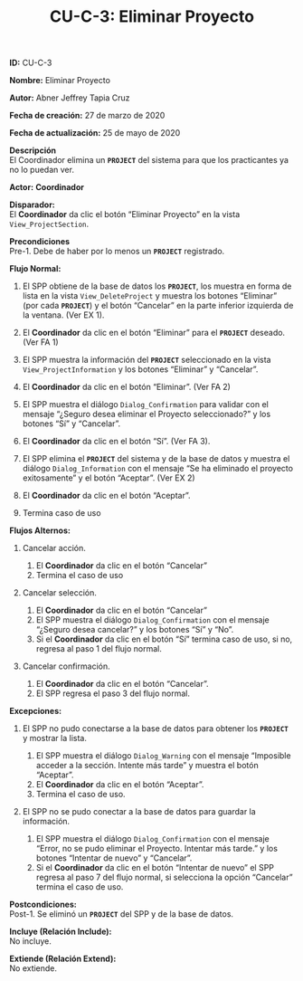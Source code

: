 ﻿---
layout: page
title: "CU-C-3: Eliminar Proyecto"
permalink: /design-specification/uc-descriptions/coordinator/cu-c-3/
hide_hero: true
---

**ID:** CU-C-3

**Nombre:** Eliminar Proyecto

**Autor:** Abner Jeffrey Tapia Cruz

**Fecha de creación:** 27 de marzo de 2020

**Fecha de actualización:** 25 de mayo de 2020

**Descripción**  
El Coordinador elimina un **`PROJECT`** del sistema para que los practicantes ya no lo puedan ver.

**Actor:** **Coordinador**

**Disparador:**  
El **Coordinador** da clic el botón “Eliminar Proyecto” en la vista `View_ProjectSection`.

**Precondiciones**  
Pre-1. Debe de haber por lo menos un **`PROJECT`** registrado.

**Flujo Normal:**  
1. El SPP obtiene de la base de datos los **`PROJECT`**, los muestra en forma de lista en la vista `View_DeleteProject` y muestra los botones “Eliminar” (por cada **`PROJECT`**) y el botón “Cancelar” en la parte inferior izquierda de la ventana. (Ver EX 1).

2. El **Coordinador** da clic en el botón “Eliminar” para el **`PROJECT`** deseado. (Ver FA 1)

3. El SPP muestra la información del **`PROJECT`** seleccionado en la vista `View_ProjectInformation` y los botones “Eliminar” y “Cancelar”.

4. El **Coordinador** da clic en el botón “Eliminar”. (Ver FA 2)

5. El SPP muestra el diálogo `Dialog_Confirmation` para validar con el mensaje “¿Seguro desea eliminar el Proyecto seleccionado?” y los botones “Sí” y “Cancelar”.

6. El **Coordinador** da clic en el botón “Sí”. (Ver FA 3).

7. El SPP elimina el **`PROJECT`** del sistema y de la base de datos y muestra el diálogo `Dialog_Information` con el mensaje “Se ha eliminado el proyecto exitosamente” y el botón “Aceptar”. (Ver EX 2)

8. El **Coordinador** da clic en el botón “Aceptar”.

9. Termina caso de uso

**Flujos Alternos:**  

1. Cancelar acción.

	1. El **Coordinador** da clic en el botón “Cancelar”
	2. Termina el caso de uso

2. Cancelar selección.

	1. El **Coordinador** da clic en el botón “Cancelar”
	2. El SPP muestra el diálogo `Dialog_Confirmation` con el mensaje “¿Seguro desea cancelar?” y los botones “Sí” y “No”.
	3. Si el **Coordinador** da clic en el botón “Sí” termina caso de uso, si no, regresa al paso 1 del flujo normal.

3. Cancelar confirmación.

	1. El **Coordinador** da clic en el botón “Cancelar”.
	2. El SPP regresa el paso 3 del flujo normal.

**Excepciones:**  

1. El SPP no pudo conectarse a la base de datos para obtener los **`PROJECT`** y mostrar la lista.

	1. El SPP muestra el diálogo `Dialog_Warning` con el mensaje “Imposible acceder a la sección. Intente más tarde” y muestra el botón “Aceptar”.
	2. El **Coordinador** da clic en el botón “Aceptar”.
	3. Termina el caso de uso.

2. El SPP no se pudo conectar a la base de datos para guardar la información.

	1. El SPP muestra el diálogo `Dialog_Confirmation` con el mensaje “Error, no se pudo eliminar el Proyecto. Intentar más tarde.” y los botones “Intentar de nuevo” y “Cancelar”.
	2. Si el **Coordinador** da clic en el botón “Intentar de nuevo” el SPP regresa al paso 7 del flujo normal, si selecciona la opción “Cancelar” termina el caso de uso.

**Postcondiciones:**  
Post-1. Se eliminó un **`PROJECT`** del SPP y de la base de datos.

**Incluye (Relación Include):**  
No incluye.

**Extiende (Relación Extend):**  
No extiende.
